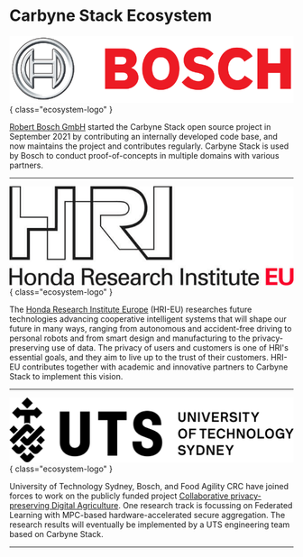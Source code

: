 # Carbyne Stack Ecosystem

![Bosch Logo](../images/ecosystem/bosch-logo.png){ class="ecosystem-logo" }

[Robert Bosch GmbH][bosch] started the Carbyne Stack open source project in
September 2021 by contributing an internally developed code base, and now
maintains the project and contributes regularly. Carbyne Stack is used by Bosch
to conduct proof-of-concepts in multiple domains with various partners.

---

![HRI Logo](../images/ecosystem/hri-logo.png){ class="ecosystem-logo" }

The [Honda Research Institute Europe][hri] (HRI-EU) researches future
technologies advancing cooperative intelligent systems that will shape our
future in many ways, ranging from autonomous and accident-free driving to
personal robots and from smart design and manufacturing to the
privacy-preserving use of data. The privacy of users and customers is one of
HRI's essential goals, and they aim to live up to the trust of their customers.
HRI-EU contributes together with academic and innovative partners to Carbyne
Stack to implement this vision.

---

![UTS Logo](../images/ecosystem/uts-logo.png){ class="ecosystem-logo" }

University of Technology Sydney, Bosch, and Food Agility CRC have joined forces
to work on the publicly funded project [Collaborative privacy-preserving Digital
Agriculture][fa117]. One research track is focussing on Federated Learning with
MPC-based hardware-accelerated secure aggregation. The research results will
eventually be implemented by a UTS engineering team based on Carbyne Stack.

---

[bosch]: https://www.bosch.com
[fa117]: https://www.foodagility.com/research/protecting-data-in-digital-agriculture
[hri]: https://www.honda-ri.de/
